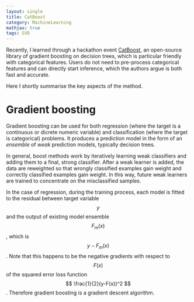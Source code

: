 ```yaml
---
layout: single
title: CatBoost
category: MachineLearning
mathjax: true
tags: SVD
---
```


Recently, I learned through a hackathon event [CatBoost](https://github.com/catboost/catboost), an open-source library of gradient boosting on decision trees, which is particular friendly with categorical features. Users do not need to pre-process categorical features and can directly start inference, which the authors argue is both fast and accurate.

Here I shortly summarise the key aspects of the method.

# Gradient boosting

Gradient boosting can be used for both regression (where the target is a continuous or dicrete numeric variable) and classification (where the target is categorical) problems. It produces a prediction model in the form of an *ensemble* of *weak* prediction models, typically decision trees.

In general, boost methods work by iteratively learning weak classifiers and adding them to a final, strong classifier. After a weak learner is added, the data are reweighted so that wrongly classified examples gain weight and correctly classified examples gain weight. In this way, future weak learners are trained to concentrate on the misclassified samples.

In the case of regression, during the training process, each model is fitted to the residual between target variable $$ y $$ and the output of existing model ensemble $$ F_{m}(x) $$, which is $$ y - F_{m}(x) $$. Note that this happens to be the negative gradients with respect to $$ F(x) $$ of the squared error loss function $$ \frac{1}{2}(y-F(x))^2 $$. Therefore gradient boosting is a gradient descent algorithm.

